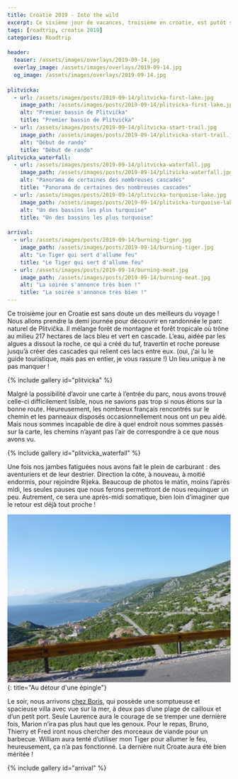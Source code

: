 ```yaml
---
title: Croatie 2019 - Into the wild
excerpt: Ce sixième jour de vacances, troisième en croatie, est putôt sportif. Randonnée au programme !
tags: [roadtrip, croatie 2019]
categories: Roadtrip

header:
  teaser: /assets/images/overlays/2019-09-14.jpg
  overlay_image: /assets/images/overlays/2019-09-14.jpg
  og_image: /assets/images/overlays/2019-09-14.jpg

plitvicka:
  - url: /assets/images/posts/2019-09-14/plitvicka-first-lake.jpg
    image_path: /assets/images/posts/2019-09-14/plitvicka-first-lake.jpg
    alt: "Premier bassin de Plitvička"
    title: "Premier bassin de Plitvička"
  - url: /assets/images/posts/2019-09-14/plitvicka-start-trail.jpg
    image_path: /assets/images/posts/2019-09-14/plitvicka-start-trail.jpg
    alt: "Début de rando"
    title: "Début de rando"
plitvicka_waterfall:
  - url: /assets/images/posts/2019-09-14/plitvicka-waterfall.jpg
    image_path: /assets/images/posts/2019-09-14/plitvicka-waterfall.jpg
    alt: "Panorama de certaines des nombreuses cascades"
    title: "Panorama de certaines des nombreuses cascades"
  - url: /assets/images/posts/2019-09-14/plitvicka-turquoise-lake.jpg
    image_path: /assets/images/posts/2019-09-14/plitvicka-turquoise-lake.jpg
    alt: "Un des bassins les plus turquoise"
    title: "Un des bassins les plus turquoise"

arrival:
  - url: /assets/images/posts/2019-09-14/burning-tiger.jpg
    image_path: /assets/images/posts/2019-09-14/burning-tiger.jpg
    alt: "Le Tiger qui sert d'allume feu"
    title: "Le Tiger qui sert d'allume feu"
  - url: /assets/images/posts/2019-09-14/burning-meat.jpg
    image_path: /assets/images/posts/2019-09-14/burning-meat.jpg
    alt: "La soirée s'annonce très bien !"
    title: "La soirée s'annonce très bien !"
---
```


Ce troisième jour en Croatie est sans doute un des meilleurs du voyage ! Nous allons prendre la demi journée pour
découvrir en randonnée le parc naturel de Plitvička. Il mélange forêt de montagne et forêt tropicale où trône au milieu
217 hectares de lacs bleu et vert en cascade. L’eau, aidée par les algues a dissout la roche, ce qui a
créé du tuf, travertin et roche poreuse jusqu’à créer des cascades qui relient ces lacs entre eux. (oui, j'ai lu le guide touristique,
mais pas en entier, je vous rassure !) Un lieu unique à ne pas manquer !

{% include gallery id="plitvicka" %}

Malgré la possibilité d’avoir une carte à l’entrée du parc, nous avons trouvé celle-ci difficilement lisible, nous ne
savions pas trop si nous étions sur la bonne route. Heureusement, les nombreux français rencontrés sur le chemin et les
panneaux disposés occasionnellement nous ont un peu aidé. Mais nous sommes incapable de dire à quel endroit nous sommes
passés sur la carte, les chemins n’ayant pas l’air de correspondre à ce que nous avons vu.

{% include gallery id="plitvicka_waterfall" %}

Une fois nos jambes fatiguées nous avons fait le plein de carburant : des aventuriers et de leur destrier. Direction la
côte, à nouveau, à moitié endormis, pour rejoindre Rijeka.
Beaucoup de photos le matin, moins l’après midi, les seules pauses que nous ferons permettront de nous requinquer un peu. 
Autrement, ce sera une après-midi somatique, bien loin d’imaginer que le retour est déjà tout proche !

[![Au détour d'une épingle](/assets/images/posts/2019-09-14/around-a-corner.jpg)](/assets/images/posts/2019-09-14/around-a-corner.jpg){: title="Au détour d'une épingle"}

Le soir, nous arrivons [chez Boris](https://goo.gl/maps/jkqnTpvn7BuRJMoE6), qui possède une somptueuse et spacieuse villa avec vue sur la mer, à deux pas d’une
plage de cailloux et d’un petit port. Seule Laurence aura le courage de se tremper une dernière fois, Marion n’ira pas
plus haut que les genoux. Pour le repas, Bruno, Thierry et Fred iront nous chercher des morceaux de viande pour un
barbecue. William aura tenté d’utiliser mon Tiger pour allumer le feu, heureusement, ça n’a pas fonctionné. La dernière
nuit Croate aura été bien méritée !

{% include gallery id="arrival" %}
